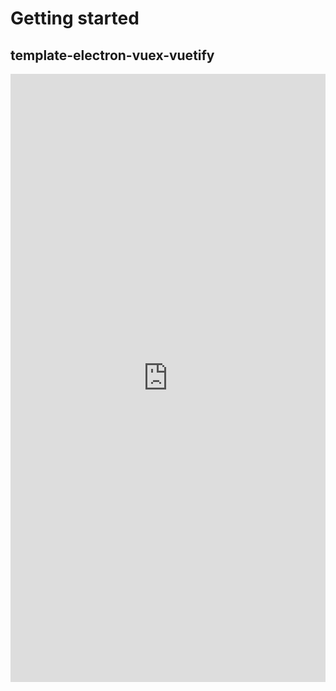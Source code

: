 # Getting started

## template-electron-vuex-vuetify
<iframe
  frameborder="0"
  style="width:100%;height:973px;"
  src="https://app.diagrams.net/#G1eC8iOkZbS0amaev99l1n99NhKqL0bc06">
</iframe>
